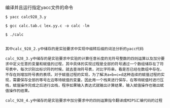 编译并且运行指定yacc文件的命令

    $ yacc calc928_3.y
    
    $ gcc calc.tab.c lex.yy.c -o calc -lm
    
    $ ./calc

    
    其中calc_928_2.y中储存的是实验要求中实现中缀转后缀的词法分析的yacc代码

    calc_928_3.y中储存的是实验要求中实验的计算任意长度的无符号整数的四则运算以及加分要求中定义任意的变量和赋值的过程，其中具体的实现过程是全部的符号通过一个数组储存在了符号表中，每次识别出标识符的时候，就去查询符号表，对比字符串，看是否已经在数组中存在，不存在则增加符号表的表项。对于赋值过程的实现，为了解决a=b=c=d这种连续的赋值过程的实现，需要保存全部的等号左边等待赋值的变量，因此用一个栈来进行保存，在等待赋值时进行压栈，赋值操作完成之后进行出栈，程序如果输入表达式就输出计算结果，输入赋值操作也输出赋值操作的结果。
    
    calc_928_4.y中储存的是实验要求中加分要求中的四则运算指令翻译成MIPS汇编代码的过程
